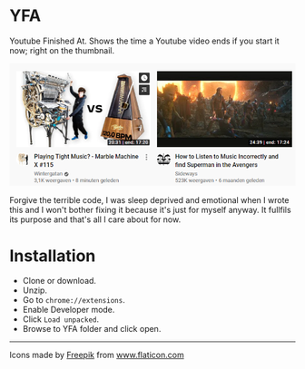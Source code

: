 # YFA
Youtube Finished At. Shows the time a Youtube video ends if you start it now; right on the thumbnail.

![Preview image](https://raw.githubusercontent.com/bad-kitty9153/YFA/master/thumbnails.png)

Forgive the terrible code, I was sleep deprived and emotional when I wrote this and I won't bother fixing it because it's just for myself anyway. It fullfils its purpose and that's all I care about for now.

# Installation
* Clone or download.
* Unzip.
* Go to `chrome://extensions`.
* Enable Developer mode.
* Click `Load unpacked`.
* Browse to YFA folder and click open.  

---

Icons made by <a href="https://www.flaticon.com/authors/freepik" title="Freepik">Freepik</a> from <a href="https://www.flaticon.com/" title="Flaticon"> www.flaticon.com</a>
